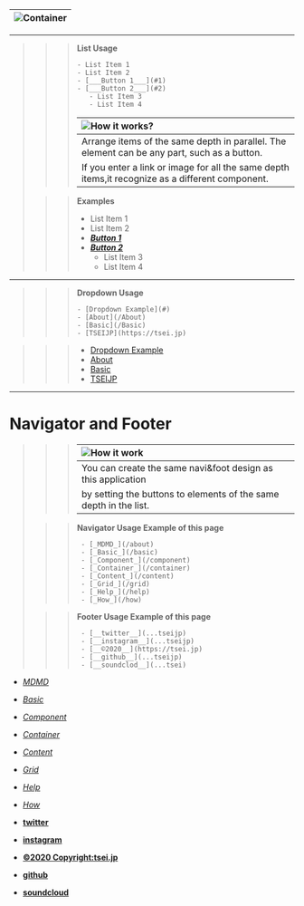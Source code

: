 
![Container]()|  
:-:|  

***

>>>__List Usage__
>>>```
>>>- List Item 1
>>>- List Item 2
>>>- [___Button 1___](#1)
>>>- [___Button 2___](#2)
>>>    - List Item 3
>>>    - List Item 4
>>>```
>>>![How it works?]() |  
>>>:-|  
>>>Arrange items of the same depth in parallel. The element can be any part, such as a button.|  
>>>If you enter a link or image for all the same depth items,it recognize as a different component.|  
>  
>>>__Examples__
>>>- List Item 1
>>>- List Item 2
>>>- [___Button 1___](#1)
>>>- [___Button 2___](#2)
>>>    - List Item 3
>>>    - List Item 4

***

>>> __Dropdown Usage__
>>> ```
>>> - [Dropdown Example](#)
>>> - [About](/About)
>>> - [Basic](/Basic)
>>> - [TSEIJP](https://tsei.jp)
>>> ```
>

>>> - [Dropdown Example](#)
>>> - [About](/About)
>>> - [Basic](/Basic)
>>> - [TSEIJP](https://tsei.jp)

***

# Navigator and Footer
>>> ![How it work]() |  
>>> :-|  
>>> You can create the same navi&foot design as this application|  
>>> by setting the buttons to elements of the same depth in the list.|  
>
>>> __Navigator Usage Example of this page__
>>> ```
>>>  - [_MDMD_](/about)
>>>  - [_Basic_](/basic)
>>>  - [_Component_](/component)
>>>  - [_Container_](/container)
>>>  - [_Content_](/content)
>>>  - [_Grid_](/grid)
>>>  - [_Help_](/help)
>>>  - [_How_](/how)
>>> ```
>  
>>> __Footer Usage Example of this page__
>>> ```
>>>  - [__twitter__](...tseijp)
>>>  - [__instagram__](...tseijp)
>>>  - [__©2020__](https://tsei.jp)
>>>  - [__github__](...tseijp)
>>>  - [__soundclod__](...tsei)
>>> ```


- [_MDMD_](/about)
- [_Basic_](/basic)
- [_Component_](/component)
- [_Container_](/container)
- [_Content_](/content)
- [_Grid_](/grid)
- [_Help_](/help)
- [_How_](/how)


- [__twitter__](https://twitter.com/tseijp)
- [__instagram__](https://instagram.com/tseijp)
- [__©2020 Copyright:tsei.jp__](https://tsei.jp)
- [__github__](https://github.com/tseijp)
- [__soundcloud__](https://soundcloud.com/tsei)
